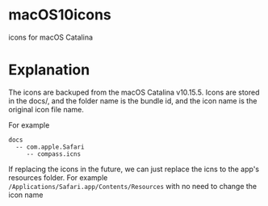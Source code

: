# macOS10icons
icons for macOS Catalina

# Explanation
The icons are backuped from the macOS Catalina v10.15.5. Icons are stored in the docs/, and the folder name is the bundle id, and the icon name is the original icon file name. 

For example
```
docs
  -- com.apple.Safari
     -- compass.icns
```

If replacing the icons in the future, we can just replace the icns to the app's resources folder. For example `/Applications/Safari.app/Contents/Resources` with no need to change the icon name
